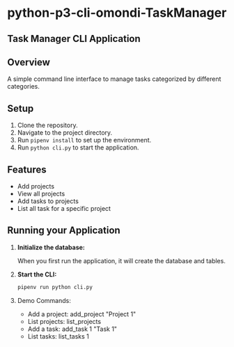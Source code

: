 # python-p3-cli-omondi-TaskManager

## Task Manager CLI Application

## Overview

A simple command line interface to manage tasks categorized by different categories.

## Setup

1. Clone the repository.
2. Navigate to the project directory.
3. Run `pipenv install` to set up the environment.
4. Run `python cli.py` to start the application.

## Features

- Add projects
- View all projects
- Add tasks to projects
- List all task for a specific project

## Running your Application

1. **Initialize the database:**

   When you first run the application, it will create the database and tables.

2. **Start the CLI:**

   ```bash
   pipenv run python cli.py

3. Demo Commands:

    - Add a project: add_project "Project 1"
    - List projects: list_projects
    - Add a task: add_task 1 "Task 1"
    - List tasks: list_tasks 1
